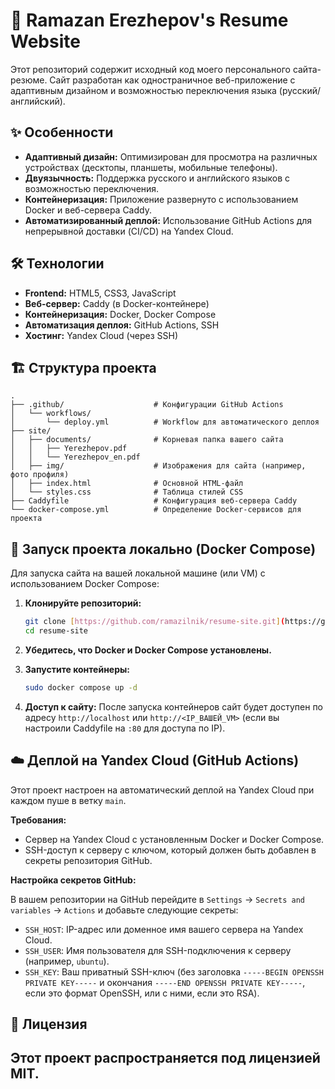 # 🚀 Ramazan Erezhepov's Resume Website

Этот репозиторий содержит исходный код моего персонального сайта-резюме. Сайт разработан как одностраничное веб-приложение с адаптивным дизайном и возможностью переключения языка (русский/английский).

## ✨ Особенности

* **Адаптивный дизайн:** Оптимизирован для просмотра на различных устройствах (десктопы, планшеты, мобильные телефоны).
* **Двуязычность:** Поддержка русского и английского языков с возможностью переключения.
* **Контейнеризация:** Приложение развернуто с использованием Docker и веб-сервера Caddy.
* **Автоматизированный деплой:** Использование GitHub Actions для непрерывной доставки (CI/CD) на Yandex Cloud.

## 🛠️ Технологии

* **Frontend:** HTML5, CSS3, JavaScript
* **Веб-сервер:** Caddy (в Docker-контейнере)
* **Контейнеризация:** Docker, Docker Compose
* **Автоматизация деплоя:** GitHub Actions, SSH
* **Хостинг:** Yandex Cloud (через SSH)

## 🏗️ Структура проекта
```text
.
├── .github/                    # Конфигурации GitHub Actions
│   └── workflows/
│       └── deploy.yml          # Workflow для автоматического деплоя
├── site/ 
│   ├── documents/              # Корневая папка вашего сайта  
│   │   ├── Yerezhepov.pdf
│   │   └── Yerezhepov_en.pdf              
│   ├── img/                    # Изображения для сайта (например, фото профиля)
│   ├── index.html              # Основной HTML-файл
│   └── styles.css              # Таблица стилей CSS
├── Caddyfile                   # Конфигурация веб-сервера Caddy
└── docker-compose.yml          # Определение Docker-сервисов для проекта
```
## 🚀 Запуск проекта локально (Docker Compose)

Для запуска сайта на вашей локальной машине (или VM) с использованием Docker Compose:

1.  **Клонируйте репозиторий:**
    ```bash
    git clone [https://github.com/ramazilnik/resume-site.git](https://github.com/ramazilnik/resume-site.git)
    cd resume-site
    ```

2.  **Убедитесь, что Docker и Docker Compose установлены.**

3.  **Запустите контейнеры:**
    ```bash
    sudo docker compose up -d
    ```

4.  **Доступ к сайту:**
    После запуска контейнеров сайт будет доступен по адресу `http://localhost` или `http://<IP_ВАШЕЙ_VM>` (если вы настроили Caddyfile на `:80` для доступа по IP).

## ☁️ Деплой на Yandex Cloud (GitHub Actions)

Этот проект настроен на автоматический деплой на Yandex Cloud при каждом пуше в ветку `main`.

**Требования:**

* Сервер на Yandex Cloud с установленным Docker и Docker Compose.
* SSH-доступ к серверу с ключом, который должен быть добавлен в секреты репозитория GitHub.

**Настройка секретов GitHub:**

В вашем репозитории на GitHub перейдите в `Settings` -> `Secrets and variables` -> `Actions` и добавьте следующие секреты:
* `SSH_HOST`: IP-адрес или доменное имя вашего сервера на Yandex Cloud.
* `SSH_USER`: Имя пользователя для SSH-подключения к серверу (например, `ubuntu`).
* `SSH_KEY`: Ваш приватный SSH-ключ (без заголовка `-----BEGIN OPENSSH PRIVATE KEY-----` и окончания `-----END OPENSSH PRIVATE KEY-----`, если это формат OpenSSH, или с ними, если это RSA).

## 📄 Лицензия

Этот проект распространяется под лицензией MIT.
---
